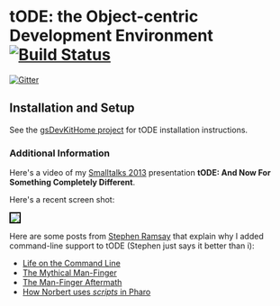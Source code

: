 # tODE: the Object-centric Development Environment [![Build Status](https://travis-ci.org/dalehenrich/tode.png?branch=master)](https://travis-ci.org/dalehenrich/tode)

[![Gitter](https://badges.gitter.im/Join%20Chat.svg)](https://gitter.im/dalehenrich/tode?utm_source=badge&utm_medium=badge&utm_campaign=pr-badge&utm_content=badge)

## Installation and Setup

See the [gsDevKitHome project](https://github.com/GsDevKit/gsDevKitHome#open-source-development-kit-for-gemstones-64-bit-)
for tODE installation instructions.

### Additional Information

Here's a video of my 
[Smalltalks 2013](http://www.youtube.com/watch?v=m4LcZ4_1Yic&list=PLCGAAdUizzH027lLWKXh_44cGuEsay7-R&index=16) 
presentation 
**tODE: And Now For Something Completely Different**.

Here's a recent screen shot:

<img style="border: 2px solid #000000;" src="https://raw.github.com/dalehenrich/tode/master/docs/screenShot_2014-05-26.png" />

[1]: http://www.pharo-project.org/pharo-download/release-1-4
[2]: http://gemstonesoup.wordpress.com/2012/09/21/gemstones-3-1-0-1-is-shipping/
[3]: http://community.gemstone.com/download/attachments/6816350/GS64-Topaz-3.0.pdf?version=1
[4]: http://www.pharo-project.org/pharo-download/release-2-0 

Here are some posts from [Stephen Ramsay](http://stephenramsay.us/) that explain why I added command-line support to tODE (Stephen just says it better than i):

- [Life on the Command Line](http://stephenramsay.us/2011/04/09/life-on-the-command-line/)
- [The Mythical Man-Finger](http://stephenramsay.us/2011/07/25/the-mythical-man-finger/)
- [The Man-Finger Aftermath](http://stephenramsay.us/2011/08/05/the-man-finger-aftermath/)
- [How Norbert uses *scripts* in Pharo](http://forum.world.st/how-do-you-use-scripts-tp4795618p4796984.html)

